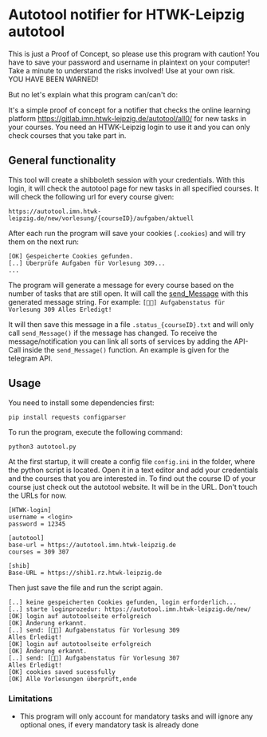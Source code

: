 # Autotool notifier for HTWK-Leipzig autotool
This is just a Proof of Concept, so please use this program with caution!
You have to save your password and username in plaintext on your computer! 
Take a minute to understand the risks involved!
Use at your own risk.<br>
YOU HAVE BEEN WARNED!

But no let's explain what this program can/can't do:

It's a simple proof of concept for a notifier that checks the online learning platform https://gitlab.imn.htwk-leipzig.de/autotool/all0/ for new tasks in your courses.
You need an HTWK-Leipzig login to use it and you can only check courses that you take part in.

## General functionality

This tool will create a shibboleth session with your credentials. With this login, it will check the autotool page for new tasks in all specified courses. 
It will check the following url for every course given:

`https://autotool.imn.htwk-leipzig.de/new/vorlesung/{courseID}/aufgaben/aktuell`

After each run the program will save your cookies (`.cookies`) and will try them on the next run:

```
[OK] Gespeicherte Cookies gefunden.
[..] Überprüfe Aufgaben für Vorlesung 309...
...
```

The program will generate a message for every course based on the number of tasks that are still open.
It will call the [send_Message](https://github.com/d3vf1x/autotool-notify/blob/99e20cbb1d741cb03dc90d9a082014e46b85c1e2/autotool.py#L63) with this generated message string. For example:
`
[🚗🔧] Aufgabenstatus für Vorlesung 309
Alles Erledigt!
`

It will then save this message in a file `.status_{courseID}.txt` and will only call `send_Message()` if the message has changed.
To receive the message/notification you can link all sorts of services by adding the API-Call inside the `send_Message()` function.
An example is given for the telegram API.


## Usage
You need to install some dependencies first:

```
pip install requests configparser
```

To run the program, execute the following command:

```
python3 autotool.py
```

At the first startup, it will create a config file `config.ini` in the folder, where the python script is located.
Open it in a text editor and add your credentials and the courses that you are interested in. To find out the course ID of your course just check out the autotool website.
It will be in the URL.
Don't touch the URLs for now. 

```
[HTWK-login]
username = <login>
password = 12345

[autotool]
base-url = https://autotool.imn.htwk-leipzig.de
courses = 309 307

[shib]
Base-URL = https://shib1.rz.htwk-leipzig.de
```

Then just save the file and run the script again.
```
[..] keine gespeicherten Cookies gefunden, login erforderlich...
[..] starte loginprozedur: https://autotool.imn.htwk-leipzig.de/new/
[OK] login auf autotoolseite erfolgreich
[OK] Änderung erkannt.
[..] send: [🚗🔧] Aufgabenstatus für Vorlesung 309
Alles Erledigt!
[OK] login auf autotoolseite erfolgreich
[OK] Änderung erkannt.
[..] send: [🚗🔧] Aufgabenstatus für Vorlesung 307
Alles Erledigt!
[OK] cookies saved sucessfully
[OK] Alle Vorlesungen überprüft,ende
```




### Limitations
- This program will only account for mandatory tasks and will ignore any optional ones, if every mandatory task is already done
